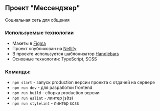 ## Проект "Мессенджер"

Социальная сеть для общения

### Используемые технологии

- Макеты в [Figma](https://www.figma.com/file/9lsCxUGY06Z0iNEbm0MKSo/Messenger)
- Проект опубликован на [Netlify](https://bejewelled-palmier-1dc6f4.netlify.app/)
- В проекте используется шаблонизатор [Handlebars](https://handlebarsjs.com/)
- Основные технологии: TypeScript, SCSS

### Команды:

- `npm start` - запуск production версии проекта с отдачей на сервере
- `npm run dev` - для разработки frontend
- `npm run build` - сборка production версии
- `npm run eslint` - линтер js(ts)
- `npm run stylelint` - линтер scss
